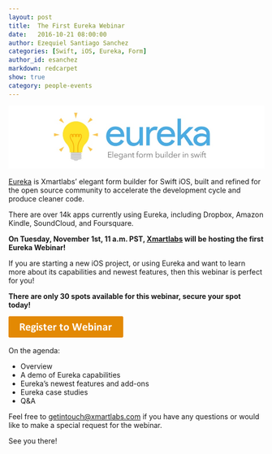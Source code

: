 ```yaml
---
layout: post
title:  The First Eureka Webinar
date:   2016-10-21 08:00:00
author: Ezequiel Santiago Sanchez
categories: [Swift, iOS, Eureka, Form]
author_id: esanchez
markdown: redcarpet
show: true
category: people-events
---
```


[Eureka]:        https://github.com/xmartlabs/Eureka
[Xmartlabs]:     https://xmartlabs.com/
<img src="/images/eureka-webinar/eureka.jpg" alt="Screenshot of hiding rows" />

[Eureka] is Xmartlabs’ elegant form builder for Swift iOS, built and refined for the open source community to accelerate the development cycle and produce cleaner code.

There are over 14k apps currently using Eureka, including Dropbox, Amazon Kindle, SoundCloud, and Foursquare.

**On Tuesday, November 1st, 11 a.m. PST, [Xmartlabs] will be hosting the first Eureka Webinar!**

If you are starting a new iOS project, or using Eureka and want to learn more about its capabilities and newest features, then this webinar is perfect for you!

**There are only 30 spots available for this webinar, secure your spot today!**

<a  href="https://goo.gl/forms/rKNRZQ1r5Ay5gM3p2" target="_blank"><img src="/images/eureka-webinar/save_your_spot.png" alt="Screenshot of hiding rows" /></a>

On the agenda:
- Overview
- A demo of Eureka capabilities
- Eureka’s newest features and add-ons
- Eureka case studies
- Q&A

Feel free to <getintouch@xmartlabs.com> if you have any questions or would like to make a special request for the webinar.

See you there!
